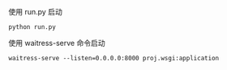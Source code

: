 

使用 run.py 启动

    python run.py

使用 waitress-serve 命令启动

    waitress-serve --listen=0.0.0.0:8000 proj.wsgi:application

